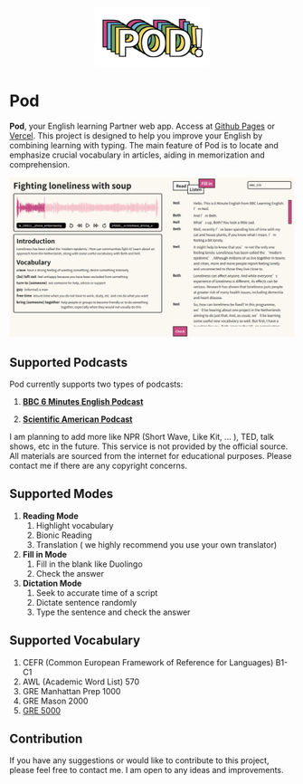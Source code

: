 <div align=center>
<img  src="./logo.png" width="200"/>
</div>

# Pod

**Pod**, your English learning Partner web app. Access at [Github Pages](https://r.piggy.lol/pod/) or [Vercel](https://pod-omega.vercel.app/pod/). This project is designed to help you improve your English by combining learning with typing. The main feature of Pod is to locate and emphasize crucial vocabulary in articles, aiding in memorization and comprehension.


![index](pod.png)


## Supported Podcasts

Pod currently supports two types of podcasts:

1. **[BBC 6 Minutes English Podcast](https://www.bbc.co.uk/learningenglish/english/features/6-minute-english)**

2. **[Scientific American Podcast](https://www.scientificamerican.com/podcasts/)**


I am planning to add more like NPR (Short Wave, Like Kit, ... ), TED, talk shows, etc in the future. This service is not provided by the official source. All materials are sourced from the internet for educational purposes. Please contact me if there are any copyright concerns.

## Supported Modes

1. **Reading Mode**
   1. Highlight vocabulary
   2. Bionic Reading
   3. Translation ( we highly recommend you use your own translator)
2. **Fill in Mode**
   1. Fill in the blank like Duolingo
   2. Check the answer
3. **Dictation Mode**
   1. Seek to accurate time of a script
   1. Dictate sentence randomly
   2. Type the sentence and check the answer


## Supported Vocabulary

1. CEFR (Common European Framework of Reference for Languages) B1-C1
2. AWL (Academic Word List) 570
3. GRE Manhattan Prep 1000
4. GRE Mason 2000
5. [GRE 5000](https://www.vocabulary.com/lists/128536)

## Contribution

If you have any suggestions or would like to contribute to this project, please feel free to contact me. I am open to any ideas and improvements.
